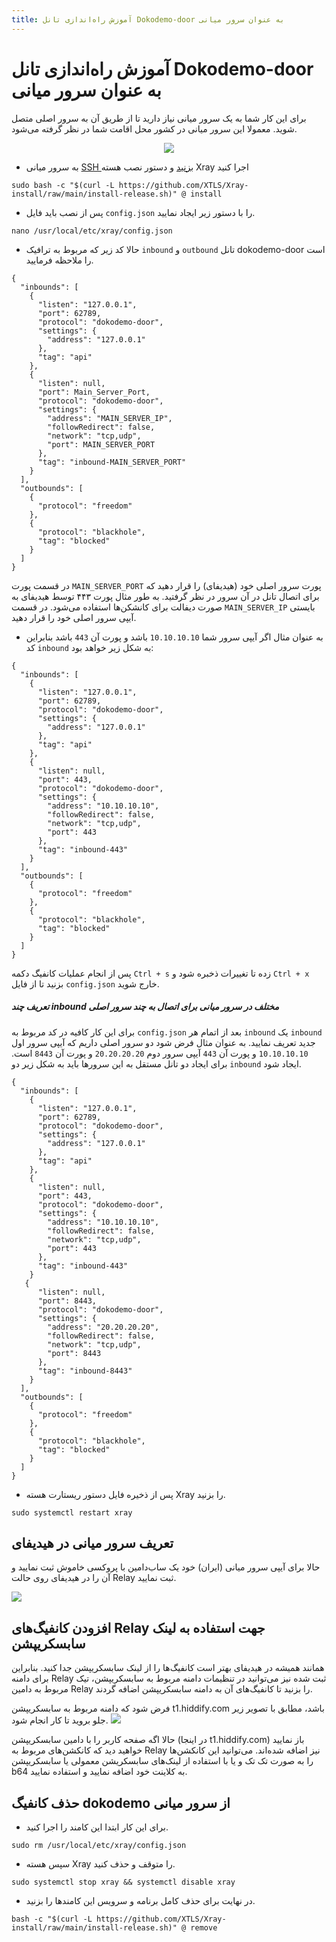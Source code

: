 ```yaml
---
title: آموزش راه‌اندازی تانل Dokodemo-door به عنوان سرور میانی
---
```


# آموزش راه‌اندازی تانل Dokodemo-door به عنوان سرور میانی

برای این کار شما به یک سرور میانی نیاز دارید تا از طریق آن به سرور اصلی متصل شوید. معمولا این سرور میانی در کشور محل اقامت شما در نظر گرفته می‌شود.
<div align=center dir="rtl" markdown="1">
 
<img src="https://user-images.githubusercontent.com/125398461/235339506-bdd76cec-0378-4942-8352-ebebeb006231.png">
</div>


- به  سرور میانی [SSH بزنید](/fa/manager/installation-and-setup/How-to-connect-to-server-via-SSH/) و دستور نصب هسته Xray اجرا کنید

```
sudo bash -c "$(curl -L https://github.com/XTLS/Xray-install/raw/main/install-release.sh)" @ install
```

- پس از نصب باید فایل `config.json` را با دستور زیر ایجاد نمایید.

```
nano /usr/local/etc/xray/config.json
```

- حالا کد زیر که مربوط به ترافیک `inbound` و `outbound` تانل dokodemo-door است را ملاحظه فرمایید.

```
{
  "inbounds": [
    {
      "listen": "127.0.0.1",
      "port": 62789,
      "protocol": "dokodemo-door",
      "settings": {
        "address": "127.0.0.1"
      },
      "tag": "api"
    },
    {
      "listen": null,
      "port": Main_Server_Port,
      "protocol": "dokodemo-door",
      "settings": {
        "address": "MAIN_SERVER_IP",
        "followRedirect": false,
        "network": "tcp,udp",
        "port": MAIN_SERVER_PORT
      },
      "tag": "inbound-MAIN_SERVER_PORT"
    }
  ],
  "outbounds": [
    {
      "protocol": "freedom"
    },
    {
      "protocol": "blackhole",
      "tag": "blocked"
    }
  ]
}
```
   در قسمت پورت `MAIN_SERVER_PORT` پورت سرور اصلی خود (هیدیفای) را قرار دهید که برای اتصال تانل در آن سرور در نظر گرفتید.
   به طور مثال پورت ۴۴۳ توسط هیدیفای به صورت دیفالت برای کانشکن‌ها استفاده می‌شود.
   در قسمت `MAIN_SERVER_IP`  بایستی آیپی سرور  اصلی خود را قرار دهید.

- به عنوان مثال اگر آیپی سرور شما `10.10.10.10` باشد و پورت آن `443` باشد بنابراین کد `inbound` به شکل زیر خواهد بود:

```
{
  "inbounds": [
    {
      "listen": "127.0.0.1",
      "port": 62789,
      "protocol": "dokodemo-door",
      "settings": {
        "address": "127.0.0.1"
      },
      "tag": "api"
    },
    {
      "listen": null,
      "port": 443,
      "protocol": "dokodemo-door",
      "settings": {
        "address": "10.10.10.10",
        "followRedirect": false,
        "network": "tcp,udp",
        "port": 443
      },
      "tag": "inbound-443"
    }
  ],
  "outbounds": [
    {
      "protocol": "freedom"
    },
    {
      "protocol": "blackhole",
      "tag": "blocked"
    }
  ]
}
```


پس از انجام عملیات کانفیگ دکمه `Ctrl + s` زده تا تغییرات ذخبره شود و `Ctrl + x` بزنید تا از فایل `config.json` خارج شوید.

##### تعریف چند inbound مختلف در سرور میانی برای اتصال به چند سرور اصلی

برای این کار کافیه در کد مربوط به `config.json` بعد از اتمام هر `inbound` یک `inbound` جدید تعریف نمایید. به عنوان مثال فرض شود دو سرور اصلی داریم که آیپی سرور اول `10.10.10.10` و پورت آن `443` آیپی سرور دوم `20.20.20.20` و پورت آن `8443` است. برای ایجاد دو تانل مستقل به این سرورها باید به شکل زیر دو `inbound`  ایجاد شود.

```
{
  "inbounds": [
    {
      "listen": "127.0.0.1",
      "port": 62789,
      "protocol": "dokodemo-door",
      "settings": {
        "address": "127.0.0.1"
      },
      "tag": "api"
    },
    {
      "listen": null,
      "port": 443,
      "protocol": "dokodemo-door",
      "settings": {
        "address": "10.10.10.10",
        "followRedirect": false,
        "network": "tcp,udp",
        "port": 443
      },
      "tag": "inbound-443"
    }
   {
      "listen": null,
      "port": 8443,
      "protocol": "dokodemo-door",
      "settings": {
        "address": "20.20.20.20",
        "followRedirect": false,
        "network": "tcp,udp",
        "port": 8443
      },
      "tag": "inbound-8443"
    }
  ],
  "outbounds": [
    {
      "protocol": "freedom"
    },
    {
      "protocol": "blackhole",
      "tag": "blocked"
    }
  ]
}
```

- پس از ذخیره فایل دستور ریستارت هسته Xray را بزنید.

```
sudo systemctl restart xray
```

## تعریف سرور میانی در هیدیفای
حالا برای آیپی سرور میانی (ایران) خود یک ساب‌دامین با پروکسی خاموش ثبت نمایید و آن را در هیدیفای روی حالت Relay ثبت نمایید.

<img src="https://user-images.githubusercontent.com/125398461/235341283-97c026b7-1d70-4362-8950-1e5c1b79d508.png">

## افزودن کانفیگ‌های Relay جهت استفاده به لینک سابسکریپشن

همانند همیشه در هیدیفای بهتر است کانفیگ‌ها را از لینک سابسکریپشن جدا کنید. بنابراین برای دامنه Relay ثبت شده نیز می‌توانید در تنظیمات دامنه مربوط به سابسکریپشن، تیک مربوط به دامین Relay را بزنید تا کانفیگ‌های آن به دامنه سابسکریپشن اضافه گردند.

فرض شود که دامنه مربوط به سابسکریپشن t1.hiddify.com باشد، مطابق با تصویر زیر جلو بروید تا کار انجام شود.
<img src="https://user-images.githubusercontent.com/125398461/235342038-cfda2574-2444-4414-843d-2ed507537d1d.png">

حالا اگه صفحه کاربر را با دامین سابسکریپشن (در اینجا t1.hiddify.com) باز نمایید خواهید دید که کانکشن‌های مربوط به Relay نیز اضافه شده‌اند. می‌توانید این کانکشن‌ها را به صورت تک تک و یا با استفاده از لینک‌های سابسکریشن معمولی یا سابسکریپشن b64 به کلاینت خود اضافه نمایید و استفاده نمایید.

## حذف کانفیگ dokodemo از سرور میانی

- برای این کار ابتدا این کامند را اجرا کنید.

```
sudo rm /usr/local/etc/xray/config.json
```

- سپس هسته Xray را متوقف و حذف کنید.

```
sudo systemctl stop xray && systemctl disable xray
````

- در نهایت برای حذف کامل برنامه و سرویس این کامندها را بزنید.

```
bash -c "$(curl -L https://github.com/XTLS/Xray-install/raw/main/install-release.sh)" @ remove
```

